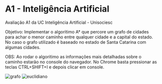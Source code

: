 # A1 - Inteligência Artificial 
Avaliação A1 da UC Inteligência Artificial - Unisociesc

Objetivo: Implementar o algoritimo A* que percore um grafo de cidades para achar o menor caminho entre qualquer cidade e a capital do estado. No caso o grafo utilizado é baseado no estado de Santa Catarina com algumas cidades.

OBS: Ao rodar o algoritimo as informações mais detalhadas sobre o caminho estarão no console do navegador. No Chrome basta pressionar as teclas CTRL+SHIFT+I e depois clicar em console. 

![grafo](https://user-images.githubusercontent.com/68485885/136716698-b6c0480a-add6-49f7-98d6-c1d4a09d945e.jpg)
![euclidiano](https://user-images.githubusercontent.com/68485885/136717290-93a6cba6-5ae6-40c1-a9fb-1b04e0c82ad7.jpg)
